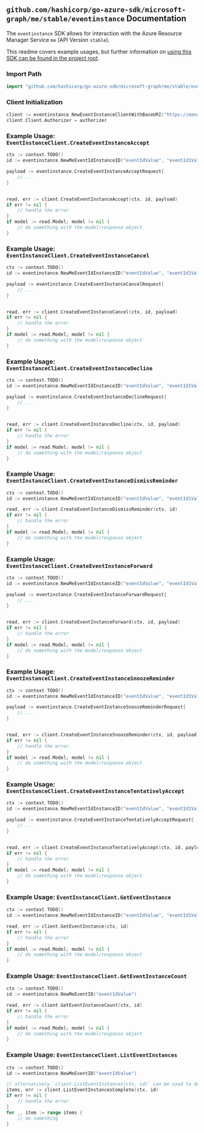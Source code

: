 
## `github.com/hashicorp/go-azure-sdk/microsoft-graph/me/stable/eventinstance` Documentation

The `eventinstance` SDK allows for interaction with the Azure Resource Manager Service `me` (API Version `stable`).

This readme covers example usages, but further information on [using this SDK can be found in the project root](https://github.com/hashicorp/go-azure-sdk/tree/main/docs).

### Import Path

```go
import "github.com/hashicorp/go-azure-sdk/microsoft-graph/me/stable/eventinstance"
```


### Client Initialization

```go
client := eventinstance.NewEventInstanceClientWithBaseURI("https://management.azure.com")
client.Client.Authorizer = authorizer
```


### Example Usage: `EventInstanceClient.CreateEventInstanceAccept`

```go
ctx := context.TODO()
id := eventinstance.NewMeEventIdInstanceID("eventIdValue", "eventId1Value")

payload := eventinstance.CreateEventInstanceAcceptRequest{
	// ...
}


read, err := client.CreateEventInstanceAccept(ctx, id, payload)
if err != nil {
	// handle the error
}
if model := read.Model; model != nil {
	// do something with the model/response object
}
```


### Example Usage: `EventInstanceClient.CreateEventInstanceCancel`

```go
ctx := context.TODO()
id := eventinstance.NewMeEventIdInstanceID("eventIdValue", "eventId1Value")

payload := eventinstance.CreateEventInstanceCancelRequest{
	// ...
}


read, err := client.CreateEventInstanceCancel(ctx, id, payload)
if err != nil {
	// handle the error
}
if model := read.Model; model != nil {
	// do something with the model/response object
}
```


### Example Usage: `EventInstanceClient.CreateEventInstanceDecline`

```go
ctx := context.TODO()
id := eventinstance.NewMeEventIdInstanceID("eventIdValue", "eventId1Value")

payload := eventinstance.CreateEventInstanceDeclineRequest{
	// ...
}


read, err := client.CreateEventInstanceDecline(ctx, id, payload)
if err != nil {
	// handle the error
}
if model := read.Model; model != nil {
	// do something with the model/response object
}
```


### Example Usage: `EventInstanceClient.CreateEventInstanceDismissReminder`

```go
ctx := context.TODO()
id := eventinstance.NewMeEventIdInstanceID("eventIdValue", "eventId1Value")

read, err := client.CreateEventInstanceDismissReminder(ctx, id)
if err != nil {
	// handle the error
}
if model := read.Model; model != nil {
	// do something with the model/response object
}
```


### Example Usage: `EventInstanceClient.CreateEventInstanceForward`

```go
ctx := context.TODO()
id := eventinstance.NewMeEventIdInstanceID("eventIdValue", "eventId1Value")

payload := eventinstance.CreateEventInstanceForwardRequest{
	// ...
}


read, err := client.CreateEventInstanceForward(ctx, id, payload)
if err != nil {
	// handle the error
}
if model := read.Model; model != nil {
	// do something with the model/response object
}
```


### Example Usage: `EventInstanceClient.CreateEventInstanceSnoozeReminder`

```go
ctx := context.TODO()
id := eventinstance.NewMeEventIdInstanceID("eventIdValue", "eventId1Value")

payload := eventinstance.CreateEventInstanceSnoozeReminderRequest{
	// ...
}


read, err := client.CreateEventInstanceSnoozeReminder(ctx, id, payload)
if err != nil {
	// handle the error
}
if model := read.Model; model != nil {
	// do something with the model/response object
}
```


### Example Usage: `EventInstanceClient.CreateEventInstanceTentativelyAccept`

```go
ctx := context.TODO()
id := eventinstance.NewMeEventIdInstanceID("eventIdValue", "eventId1Value")

payload := eventinstance.CreateEventInstanceTentativelyAcceptRequest{
	// ...
}


read, err := client.CreateEventInstanceTentativelyAccept(ctx, id, payload)
if err != nil {
	// handle the error
}
if model := read.Model; model != nil {
	// do something with the model/response object
}
```


### Example Usage: `EventInstanceClient.GetEventInstance`

```go
ctx := context.TODO()
id := eventinstance.NewMeEventIdInstanceID("eventIdValue", "eventId1Value")

read, err := client.GetEventInstance(ctx, id)
if err != nil {
	// handle the error
}
if model := read.Model; model != nil {
	// do something with the model/response object
}
```


### Example Usage: `EventInstanceClient.GetEventInstanceCount`

```go
ctx := context.TODO()
id := eventinstance.NewMeEventID("eventIdValue")

read, err := client.GetEventInstanceCount(ctx, id)
if err != nil {
	// handle the error
}
if model := read.Model; model != nil {
	// do something with the model/response object
}
```


### Example Usage: `EventInstanceClient.ListEventInstances`

```go
ctx := context.TODO()
id := eventinstance.NewMeEventID("eventIdValue")

// alternatively `client.ListEventInstances(ctx, id)` can be used to do batched pagination
items, err := client.ListEventInstancesComplete(ctx, id)
if err != nil {
	// handle the error
}
for _, item := range items {
	// do something
}
```
